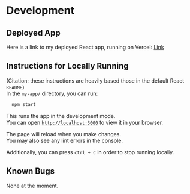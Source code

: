 # Development

## Deployed App

Here is a link to my deployed React app, running on Vercel: [Link](https://development-black.vercel.app/)

## Instructions for Locally Running

(Citation: these instructions are heavily based those in the default React `README`)\
In the `my-app/` directory, you can run:

```sh
  npm start
```

This runs the app in the development mode.\
You can open [`http://localhost:3000`](http://localhost:3000) to view it in your browser.

The page will reload when you make changes.\
You may also see any lint errors in the console.

Additionally, you can press `ctrl + C` in order to stop running locally.

## Known Bugs

None at the moment.
